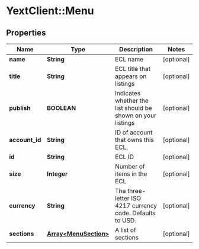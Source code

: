 # YextClient::Menu

## Properties
Name | Type | Description | Notes
------------ | ------------- | ------------- | -------------
**name** | **String** | ECL name | [optional] 
**title** | **String** | ECL title that appears on listings | [optional] 
**publish** | **BOOLEAN** | Indicates whether the list should be shown on your listings | [optional] 
**account_id** | **String** | ID of account that owns this ECL. | [optional] 
**id** | **String** | ECL ID | [optional] 
**size** | **Integer** | Number of items in the ECL | [optional] 
**currency** | **String** | The three-letter ISO 4217 currency code. Defaults to USD. | [optional] 
**sections** | [**Array&lt;MenuSection&gt;**](MenuSection.md) | A list of sections | [optional] 


